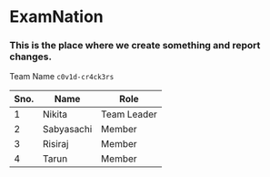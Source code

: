 # ExamNation

### This is the place where we create something and report changes.

Team Name `c0v1d-cr4ck3rs` 

|Sno.|Name|Role|
|---|---|---|
|1|Nikita|Team Leader|
|2|Sabyasachi|Member|
|3|Risiraj|Member|
|4|Tarun|Member|
